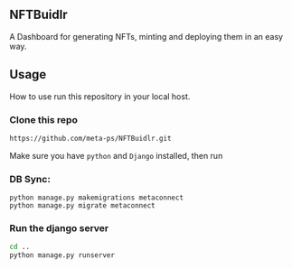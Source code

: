 ## NFTBuidlr
A Dashboard for generating NFTs, minting and deploying them in an easy way.

## Usage
How to use run this repository in your local host.

### Clone this repo
```bash
https://github.com/meta-ps/NFTBuidlr.git
```

Make sure you have `python` and `Django` installed, then run

### DB Sync:
```
python manage.py makemigrations metaconnect
python manage.py migrate metaconnect
```

### Run the django server
```bash
cd ..
python manage.py runserver
```
